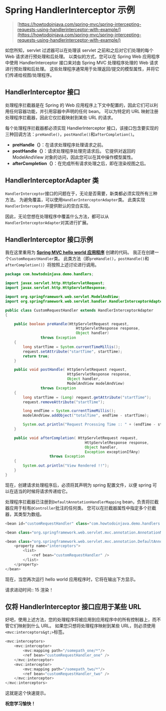 # Spring HandlerInterceptor 示例

> [https://howtodoinjava.com/spring-mvc/spring-intercepting-requests-using-handlerinterceptor-with-example/](https://howtodoinjava.com/spring-mvc/spring-intercepting-requests-using-handlerinterceptor-with-example/)

如您所知，servlet 过滤器可以在处理该 servlet 之前和之后对它们处理的每个 Web 请求进行预处理和后处理。 以类似的方式，您可以在 Spring Web 应用程序中使用 HandlerInterceptor 接口来对由 Spring MVC 处理程序处理的 Web 请求进行预处理和后处理。 这些处理程序通常用于处理返回/提交的模型属性，并将它们传递给视图/处理程序。

## HandlerInterceptor 接口

处理程序拦截器是在 Spring 的 Web 应用程序上下文中配置的，因此它们可以利用任何容器功能，并引用容器中声明的任何 bean。 可以为特定的 URL 映射注册处理程序拦截器，因此它仅拦截映射到某些 URL 的请求。

每个处理程序拦截器都必须实现 HandlerInterceptor 接口，该接口包含要实现的三种回调方法：`preHandle()`，`postHandle()`和`afterCompletion()`。

*   **preHandle（）**：在请求处理程序处理请求之前。
*   **postHandle（）**：请求处理程序处理完请求后。 它提供对返回的 ModelAndView 对象的访问，因此您可以在其中操作模型属性。
*   **afterCompletion（）**：在完成所有请求处理之后，即在渲染视图之后。

## HandlerInterceptorAdapter 类

`HandlerInterceptor`接口的问题在于，无论是否需要，新类都必须实现所有三种方法。 为避免覆盖，可以使用`HandlerInterceptorAdapter`类。 此类实现`HandlerInterceptor`并提供默认的空白实现。

因此，无论您想在处理程序中覆盖什么方法，都可以从`HandlerInterceptorAdapter`对其进行扩展。

## HandlerInterceptor 接口示例

我在这里重用为 [**Spring MVC hello world 应用程序**](//howtodoinjava.com/spring/spring-mvc/spring-mvc-hello-world-example/ "Spring MVC Hello World Example") 创建的代码。 我正在创建一个`CustomRequestHandler`类。 此类方法（即`preHandle()`，`postHandle()`和`afterCompletion()`）将按照上述讨论进行调用。

```java
package com.howtodoinjava.demo.handlers;

import javax.servlet.http.HttpServletRequest;
import javax.servlet.http.HttpServletResponse;

import org.springframework.web.servlet.ModelAndView;
import org.springframework.web.servlet.handler.HandlerInterceptorAdapter;

public class CustomRequestHandler extends HandlerInterceptorAdapter 
{

	public boolean preHandle(HttpServletRequest request,
								HttpServletResponse response, 
								Object handler)
				throws Exception 
	{
		long startTime = System.currentTimeMillis();
        request.setAttribute("startTime", startTime);
        return true;
	}

	public void postHandle( HttpServletRequest request,
							HttpServletResponse response, 
							Object handler, 
							ModelAndView modelAndView) 
				throws Exception 
	{
		long startTime = (Long) request.getAttribute("startTime");
        request.removeAttribute("startTime");

        long endTime = System.currentTimeMillis();
        modelAndView.addObject("totalTime", endTime - startTime);

        System.out.println("Request Prcessing Time :: " + (endTime - startTime));
	}

	public void afterCompletion( HttpServletRequest request,
									HttpServletResponse response, 
									Object handler, 
									Exception exceptionIfAny) 
					throws Exception 
	{
		System.out.println("View Rendered !!");
	}
}

```

现在，创建请求处理程序后，必须将其声明为 spring 配置文件，以便 spring 可以在适当的时候将请求传递给它。

处理程序拦截器已注册到`DefaultAnnotationHandlerMapping` bean，负责将拦截器应用于标有`@Controller`批注的任何类。 您可以在拦截器属性中指定多个拦截器，其类型为数组。

```java
<bean id="customRequestHandler" class="com.howtodoinjava.demo.handlers.CustomRequestHandler" />

<bean class="org.springframework.web.servlet.mvc.annotation.AnnotationMethodHandlerAdapter" />

<bean class="org.springframework.web.servlet.mvc.annotation.DefaultAnnotationHandlerMapping">
	<property name="interceptors">
		<list>
			<ref bean="customRequestHandler" />
		</list>
	</property>
</bean>

```

现在，当您再次运行 hello world 应用程序时，它将在输出下方显示。

请求进动时间:: 15
渲染！

## 仅将 HandlerInterceptor 接口应用于某些 URL

好吧，使用上述方法，您的处理程序将被应用到应用程序中的所有控制器上，而不管它们映射到什么 URL。 如果您只想将处理程序映射到某些 URL，则必须使用`<mvc:interceptors&gt;>`标签。

```java
<mvc:interceptors>
    <mvc:interceptor>
        <mvc:mapping path="/somepath_one/*"/>
        <ref bean="customRequestHandler_one" />
    </mvc:interceptor>
	<mvc:interceptor>
        <mvc:mapping path="/somepath_two/*"/>
        <ref bean="customRequestHandler_two" />
    </mvc:interceptor>
</mvc:interceptors>

```

这就是这个快速提示。

**祝您学习愉快！**